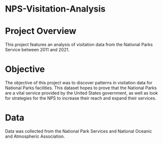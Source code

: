 # NPS-Visitation-Analysis

# Project Overview
This project features an analysis of visitation data from the National Parks Service between 2011 and 2021. 

# Objective
The objective of this project was to discover patterns in visitation data for National Parks facilities. This dataset hopes to prove that the National Parks are a vital service provided by the United States government, as well as look for strategies for the NPS to increase their reach and expand their services. 

# Data

Data was collected from the National Park Services and National Oceanic and Atmospheric Association.
